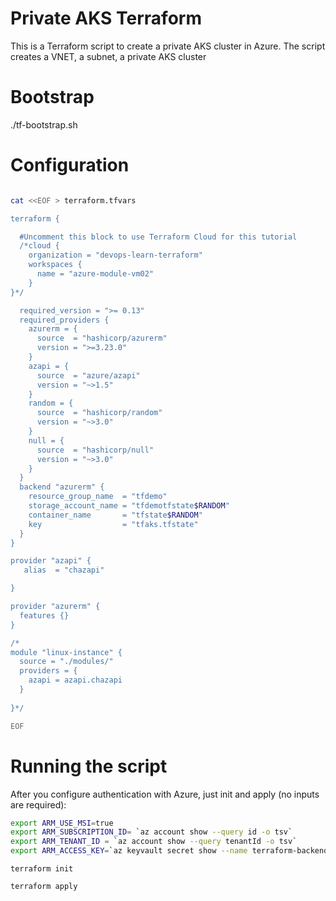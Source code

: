 # Private AKS Terraform
This is a Terraform script to create a private AKS cluster in Azure. The script creates a VNET, a subnet, a private AKS cluster

# Bootstrap
./tf-bootstrap.sh

# Configuration

```bash

cat <<EOF > terraform.tfvars

terraform {

  #Uncomment this block to use Terraform Cloud for this tutorial
  /*cloud {
    organization = "devops-learn-terraform"
    workspaces {
      name = "azure-module-vm02"
    }
}*/

  required_version = ">= 0.13"
  required_providers {
    azurerm = {
      source  = "hashicorp/azurerm"
      version = ">=3.23.0"
    }
    azapi = {
      source  = "azure/azapi"
      version = "~>1.5"
    }
    random = {
      source  = "hashicorp/random"
      version = "~>3.0"
    }
    null = {
      source  = "hashicorp/null"
      version = "~>3.0"
    }
  }
  backend "azurerm" {
    resource_group_name  = "tfdemo"
    storage_account_name = "tfdemotfstate$RANDOM"
    container_name       = "tfstate$RANDOM"
    key                  = "tfaks.tfstate"
  }
}

provider "azapi" {
   alias  = "chazapi"

}

provider "azurerm" {
  features {}
}

/*
module "linux-instance" {
  source = "./modules/"
  providers = {
    azapi = azapi.chazapi
  }
  
}*/

EOF

```

# Running the script
After you configure authentication with Azure, just init and apply (no inputs are required):

```bash
export ARM_USE_MSI=true
export ARM_SUBSCRIPTION_ID= `az account show --query id -o tsv`
export ARM_TENANT_ID = `az account show --query tenantId -o tsv`
export ARM_ACCESS_KEY=`az keyvault secret show --name terraform-backend-key --vault-name tfstatevault --query value -o tsv`

```

`terraform init`

`terraform apply`
